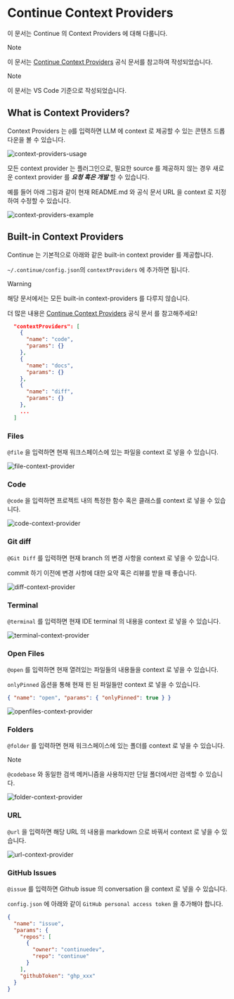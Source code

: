 # Continue Context Providers

이 문서는 Continue 의 Context Providers 에 대해 다룹니다.

> [!NOTE]
> 이 문서는 [Continue Context Providers](https://docs.continue.dev/customize/context-providers) 공식 문서를 참고하여 작성되었습니다.

> [!NOTE]
> 이 문서는 VS Code 기준으로 작성되었습니다.

## What is Context Providers?

Context Providers 는 `@`를 입력하면 LLM 에 context 로 제공할 수 있는 콘텐츠 드롭다운을 볼 수 있습니다.

![context-providers-usage](./assets/context-providers-usage.png "Context Providers Usage")


모든 context provider 는 플러그인으로, 필요한 source 를 제공하지 않는 경우 새로운 context provider 를 ***요청 혹은 개발*** 할 수 있습니다.

예를 들어 아래 그림과 같이 현재 README.md 와 공식 문서 URL 을 context 로 지정하여 수정할 수 있습니다. 

![context-providers-example](./assets/context-providers-example.png "Context Providers Example")


## Built-in Context Providers 

Continue 는 기본적으로 아래와 같은 built-in context provider 를 제공합니다.

`~/.continue/config.json`의 `contextProviders` 에 추가하면 됩니다.

>[!WARNING]
> 해당 문서에서는 모든 built-in context-providers 를 다루지 않습니다.
>
> 더 많은 내용은 [Continue Context Providers](https://docs.continue.dev/customize/context-providers) 공식 문서 를 참고해주세요!

```json
  "contextProviders": [
    {
      "name": "code",
      "params": {}
    },
    {
      "name": "docs",
      "params": {}
    },
    {
      "name": "diff",
      "params": {}
    },
    ...
  ]
```

### Files

`@file` 을 입력하면 현재 워크스페이스에 있는 파일을 context 로 넣을 수 있습니다.

![file-context-provider](./assets/file-context-provider.png "File Context Provider Example")

### Code

`@code` 을 입력하면 프로젝트 내의 특정한 함수 혹은 클래스를 context 로 넣을 수 있습니다.

![code-context-provider](./assets/code-context-provider.png "Code Context Provider Example")

### Git diff

`@Git Diff` 를 입력하면 현재 branch 의 변경 사항을 context 로 넣을 수 있습니다.

commit 하기 이전에 변경 사항에 대한 요약 혹은 리뷰를 받을 때 좋습니다.

![diff-context-provider](./assets/diff-context-provider.png "Git Diff Context Provider Example")

### Terminal

`@terminal` 를 입력하면 현재 IDE terminal 의 내용을 context 로 넣을 수 있습니다.

![terminal-context-provider](./assets/terminal-context-provider.png "Terminal Context Provider Example")

### Open Files

`@open` 를 입력하면 현재 열려있는 파일들의 내용들을 context 로 넣을 수 있습니다.

`onlyPinned` 옵션을 통해 현재 핀 된 파일들만 context 로 넣을 수 있습니다.

```json
{ "name": "open", "params": { "onlyPinned": true } }
```

![openfiles-context-provider](./assets/openfiles-context-provider.png "Open Files Context Provider Example")

### Folders

`@folder` 를 입력하면 현재 워크스페이스에 있는 폴더를 context 로 넣을 수 있습니다.

> [!NOTE]
> `@codebase` 와 동일한 검색 메커니즘을 사용하지만 단일 폴더에서만 검색할 수 있습니다.

![folder-context-provider](./assets/folder-context-provider.png "Folder Context Provider Example")

### URL

`@url` 을 입력하면 해당 URL 의 내용을 markdown 으로 바꿔서 context 로 넣을 수 있습니다.

![url-context-provider](./assets/url-context-provider.png "URL Context Provider Example")


### GitHub Issues

`@issue` 를 입력하면 Github issue 의 conversation 을 context 로 넣을 수 있습니다.

`config.json` 에 아래와 같이 `GitHub personal access token` 을 추가해야 합니다.

```json
{
  "name": "issue",
  "params": {
    "repos": [
      {
        "owner": "continuedev",
        "repo": "continue"
      }
    ],
    "githubToken": "ghp_xxx"
  }
}
```

 